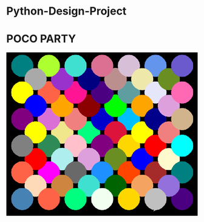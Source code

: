 # Python-Design-Project
<h1>POCO PARTY</h1>
<img src="https://github.com/jana-0731/Python-Design-Project/blob/master/project%20capture.PNG">
